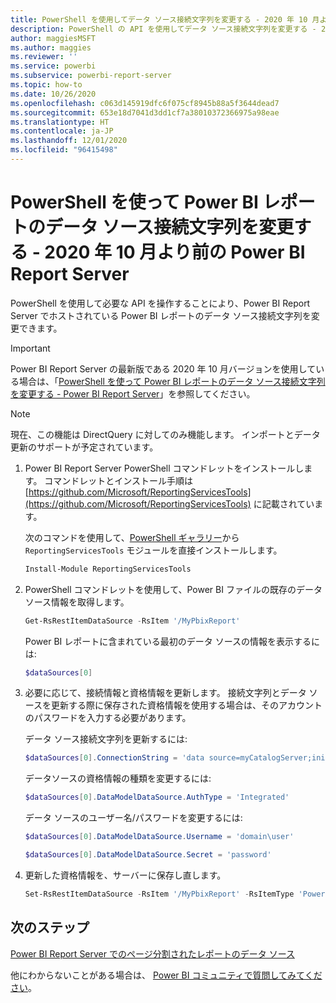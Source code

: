 ```yaml
---
title: PowerShell を使用してデータ ソース接続文字列を変更する - 2020 年 10 月より前の Power BI Report Server
description: PowerShell の API を使用してデータ ソース接続文字列を変更する - 2020 年 10 月より前の Power BI Report Server。
author: maggiesMSFT
ms.author: maggies
ms.reviewer: ''
ms.service: powerbi
ms.subservice: powerbi-report-server
ms.topic: how-to
ms.date: 10/26/2020
ms.openlocfilehash: c063d145919dfc6f075cf8945b88a5f3644dead7
ms.sourcegitcommit: 653e18d7041d3dd1cf7a38010372366975a98eae
ms.translationtype: HT
ms.contentlocale: ja-JP
ms.lasthandoff: 12/01/2020
ms.locfileid: "96415498"
---
```

# <a name="change-data-source-connection-strings-in-power-bi-reports-with-powershell---power-bi-report-server-pre-october-2020"></a>PowerShell を使って Power BI レポートのデータ ソース接続文字列を変更する - 2020 年 10 月より前の Power BI Report Server


PowerShell を使用して必要な API を操作することにより、Power BI Report Server でホストされている Power BI レポートのデータ ソース接続文字列を変更できます。 

> [!IMPORTANT]
> Power BI Report Server の最新版である 2020 年 10 月バージョンを使用している場合は、「[PowerShell を使って Power BI レポートのデータ ソース接続文字列を変更する - Power BI Report Server](connect-data-source-apis.md)」を参照してください。

> [!NOTE]
> 現在、この機能は DirectQuery に対してのみ機能します。 インポートとデータ更新のサポートが予定されています。

1. Power BI Report Server PowerShell コマンドレットをインストールします。 コマンドレットとインストール手順は [https://github.com/Microsoft/ReportingServicesTools](https://github.com/Microsoft/ReportingServicesTools) に記載されています。 

    次のコマンドを使用して、[PowerShell ギャラリー](https://www.powershellgallery.com/packages/ReportingServicesTools/)から `ReportingServicesTools` モジュールを直接インストールします。

    ```powershell
    Install-Module ReportingServicesTools
    ```

2. PowerShell コマンドレットを使用して、Power BI ファイルの既存のデータ ソース情報を取得します。

    ```powershell
    Get-RsRestItemDataSource -RsItem '/MyPbixReport'
    ```

    Power BI レポートに含まれている最初のデータ ソースの情報を表示するには: 

    ```powershell
    $dataSources[0]
    ```

3. 必要に応じて、接続情報と資格情報を更新します。 接続文字列とデータ ソースを更新する際に保存された資格情報を使用する場合は、そのアカウントのパスワードを入力する必要があります。 

    データ ソース接続文字列を更新するには:

    ```powershell
    $dataSources[0].ConnectionString = 'data source=myCatalogServer;initial catalog=ReportServer;persist security info=False' 
    ```

    データソースの資格情報の種類を変更するには:

    ```powershell
    $dataSources[0].DataModelDataSource.AuthType = 'Integrated'
    ```

    データ ソースのユーザー名/パスワードを変更するには:

    ```powershell
    $dataSources[0].DataModelDataSource.Username = 'domain\user'
    ```
    ```powershell
    $dataSources[0].DataModelDataSource.Secret = 'password'
    ```

4. 更新した資格情報を、サーバーに保存し直します。

    ```powershell
    Set-RsRestItemDataSource -RsItem '/MyPbixReport' -RsItemType 'PowerBIReport' -DataSources $dataSources
    ```

## <a name="next-steps"></a>次のステップ

[Power BI Report Server でのページ分割されたレポートのデータ ソース](connect-data-sources.md) 

他にわからないことがある場合は、 [Power BI コミュニティで質問してみてください](https://community.powerbi.com/)。

